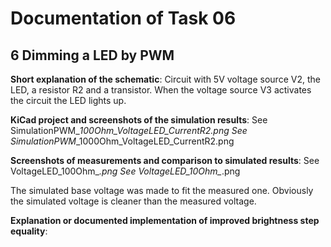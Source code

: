 # Documentation of Task 06

## 6 Dimming a LED by PWM

**Short explanation of the schematic**:
Circuit with 5V voltage source V2, the LED, a resistor R2 and a transistor. When the voltage source V3 activates the circuit the LED lights up.

**KiCad project and screenshots of the simulation results**:
See SimulationPWM_*_100Ohm_VoltageLED_CurrentR2.png
See SimulationPWM_*_1000Ohm_VoltageLED_CurrentR2.png

**Screenshots of measurements and comparison to simulated results**:
See VoltageLED_100Ohm_*.png
See VoltageLED_10Ohm_*.png

The simulated base voltage was made to fit the measured one. Obviously the simulated voltage is cleaner than the measured voltage.


**Explanation or documented implementation of improved brightness step equality**:

